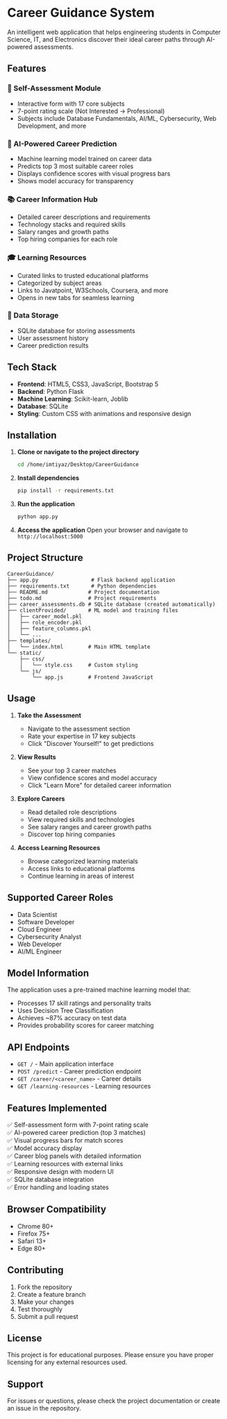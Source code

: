 # Career Guidance System

An intelligent web application that helps engineering students in Computer Science, IT, and Electronics discover their ideal career paths through AI-powered assessments.

## Features

### 🎯 Self-Assessment Module
- Interactive form with 17 core subjects
- 7-point rating scale (Not Interested → Professional)
- Subjects include Database Fundamentals, AI/ML, Cybersecurity, Web Development, and more

### 🤖 AI-Powered Career Prediction
- Machine learning model trained on career data
- Predicts top 3 most suitable career roles
- Displays confidence scores with visual progress bars
- Shows model accuracy for transparency

### 📚 Career Information Hub
- Detailed career descriptions and requirements
- Technology stacks and required skills
- Salary ranges and growth paths
- Top hiring companies for each role

### 🎓 Learning Resources
- Curated links to trusted educational platforms
- Categorized by subject areas
- Links to Javatpoint, W3Schools, Coursera, and more
- Opens in new tabs for seamless learning

### 💾 Data Storage
- SQLite database for storing assessments
- User assessment history
- Career prediction results

## Tech Stack

- **Frontend**: HTML5, CSS3, JavaScript, Bootstrap 5
- **Backend**: Python Flask
- **Machine Learning**: Scikit-learn, Joblib
- **Database**: SQLite
- **Styling**: Custom CSS with animations and responsive design

## Installation

1. **Clone or navigate to the project directory**
   ```bash
   cd /home/imtiyaz/Desktop/CareerGuidance
   ```

2. **Install dependencies**
   ```bash
   pip install -r requirements.txt
   ```

3. **Run the application**
   ```bash
   python app.py
   ```

4. **Access the application**
   Open your browser and navigate to `http://localhost:5000`

## Project Structure

```
CareerGuidance/
├── app.py                 # Flask backend application
├── requirements.txt       # Python dependencies
├── README.md             # Project documentation
├── todo.md               # Project requirements
├── career_assessments.db # SQLite database (created automatically)
├── clientProvided/       # ML model and training files
│   ├── career_model.pkl
│   ├── role_encoder.pkl
│   ├── feature_columns.pkl
│   └── ...
├── templates/
│   └── index.html        # Main HTML template
└── static/
    ├── css/
    │   └── style.css     # Custom styling
    └── js/
        └── app.js        # Frontend JavaScript
```

## Usage

1. **Take the Assessment**
   - Navigate to the assessment section
   - Rate your expertise in 17 key subjects
   - Click "Discover Yourself!" to get predictions

2. **View Results**
   - See your top 3 career matches
   - View confidence scores and model accuracy
   - Click "Learn More" for detailed career information

3. **Explore Careers**
   - Read detailed role descriptions
   - View required skills and technologies
   - See salary ranges and career growth paths
   - Discover top hiring companies

4. **Access Learning Resources**
   - Browse categorized learning materials
   - Access links to educational platforms
   - Continue learning in areas of interest

## Supported Career Roles

- Data Scientist
- Software Developer
- Cloud Engineer
- Cybersecurity Analyst
- Web Developer
- AI/ML Engineer

## Model Information

The application uses a pre-trained machine learning model that:
- Processes 17 skill ratings and personality traits
- Uses Decision Tree Classification
- Achieves ~87% accuracy on test data
- Provides probability scores for career matching

## API Endpoints

- `GET /` - Main application interface
- `POST /predict` - Career prediction endpoint
- `GET /career/<career_name>` - Career details
- `GET /learning-resources` - Learning resources

## Features Implemented

✅ Self-assessment form with 7-point rating scale  
✅ AI-powered career prediction (top 3 matches)  
✅ Visual progress bars for match scores  
✅ Model accuracy display  
✅ Career blog panels with detailed information  
✅ Learning resources with external links  
✅ Responsive design with modern UI  
✅ SQLite database integration  
✅ Error handling and loading states  

## Browser Compatibility

- Chrome 80+
- Firefox 75+
- Safari 13+
- Edge 80+

## Contributing

1. Fork the repository
2. Create a feature branch
3. Make your changes
4. Test thoroughly
5. Submit a pull request

## License

This project is for educational purposes. Please ensure you have proper licensing for any external resources used.

## Support

For issues or questions, please check the project documentation or create an issue in the repository.
